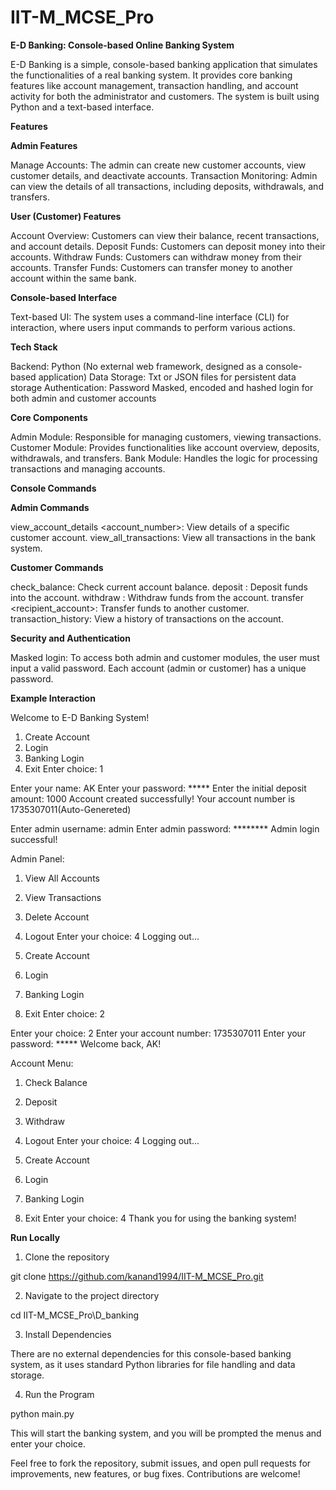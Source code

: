 # IIT-M_MCSE_Pro

**E-D Banking: Console-based Online Banking System**

E-D Banking is a simple, console-based banking application that simulates the functionalities of a real banking system. It provides core banking features like account management, transaction handling, and account activity for both the administrator and customers. The system is built using Python and a text-based interface.

**Features**

**Admin Features**

Manage Accounts: The admin can create new customer accounts, view customer details, and deactivate accounts.
Transaction Monitoring: Admin can view the details of all transactions, including deposits, withdrawals, and transfers.

**User (Customer) Features**

Account Overview: Customers can view their balance, recent transactions, and account details.
Deposit Funds: Customers can deposit money into their accounts.
Withdraw Funds: Customers can withdraw money from their accounts.
Transfer Funds: Customers can transfer money to another account within the same bank.

**Console-based Interface**

Text-based UI: The system uses a command-line interface (CLI) for interaction, where users input commands to perform various actions.

**Tech Stack**

Backend: Python (No external web framework, designed as a console-based application)
Data Storage: Txt or JSON files for persistent data storage
Authentication: Password Masked, encoded and hashed login for both admin and customer accounts

**Core Components**

Admin Module: Responsible for managing customers, viewing transactions.
Customer Module: Provides functionalities like account overview, deposits, withdrawals, and transfers.
Bank Module: Handles the logic for processing transactions and managing accounts.

**Console Commands**

**Admin Commands**

view_account_details <account_number>: View details of a specific customer account.
view_all_transactions: View all transactions in the bank system.

**Customer Commands**

check_balance: Check current account balance.
deposit <amount>: Deposit funds into the account.
withdraw <amount>: Withdraw funds from the account.
transfer <amount> <recipient_account>: Transfer funds to another customer.
transaction_history: View a history of transactions on the account.

**Security and Authentication**

Masked login: To access both admin and customer modules, the user must input a valid password. Each account (admin or customer) has a unique password.

**Example Interaction**

Welcome to E-D Banking System!

1. Create Account
2. Login
3. Banking Login
4. Exit
Enter choice: 1

Enter your name:
AK
Enter your password: *****
Enter the initial deposit amount:
1000
Account created successfully! Your account number is 1735307011(Auto-Genereted)

Enter admin username: admin
Enter admin password: ********
Admin login successful!

Admin Panel:
1. View All Accounts
2. View Transactions
3. Delete Account
4. Logout
Enter your choice: 4
Logging out...

1. Create Account
2. Login
3. Banking Login
4. Exit
Enter choice: 2

Enter your choice: 2
Enter your account number:
1735307011
Enter your password: *****
Welcome back, AK!

Account Menu:
1. Check Balance
2. Deposit
3. Withdraw
4. Logout
Enter your choice: 4
Logging out...

1. Create Account
2. Login
3. Banking Login
4. Exit
Enter your choice: 4
Thank you for using the banking system!

**Run Locally**

1. Clone the repository

git clone https://github.com/kanand1994/IIT-M_MCSE_Pro.git

2. Navigate to the project directory

cd IIT-M_MCSE_Pro\D_banking

3. Install Dependencies

There are no external dependencies for this console-based banking system, as it uses standard Python libraries for file handling and data storage.

4. Run the Program

python main.py

This will start the banking system, and you will be prompted the menus and enter your choice.


Feel free to fork the repository, submit issues, and open pull requests for improvements, new features, or bug fixes. Contributions are welcome!
